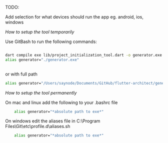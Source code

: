 

TODO:

Add selection for what devices should run the app eg. android, ios, windows

*How to setup the tool temporarily*

Use GitBash to run the following commands:

```bash

dart compile exe lib/project_initialization_tool.dart -o generator.exe
alias generator="./generator.exe"
    
```

or with full path

```bash
alias generator="/Users/saynode/Documents/GitHub/flutter-architect/generator.exe"
```

*How to setup the tool permanently*

On mac and linux add the following to your .bashrc file

```bash
    alias generator="*absolute path to exe*"
```

On windows edit the aliases file in C:\Program Files\Git\etc\profile.d\aliases.sh

```bash
    alias generator="*absolute path to exe*"
```